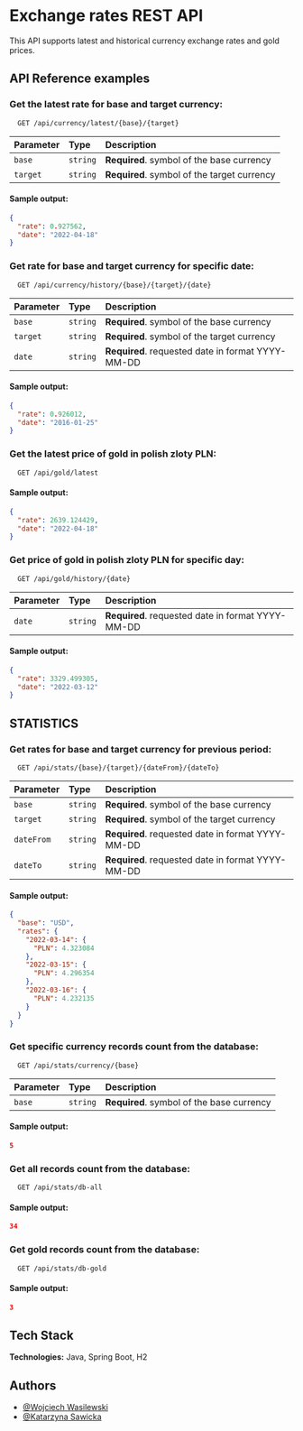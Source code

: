 
# Exchange rates REST API

This API supports latest and historical currency exchange rates and gold prices.


## API Reference examples

### Get the latest rate for base and target currency:

```http
  GET /api/currency/latest/{base}/{target}
```

| Parameter | Type     | Description                                 |
|:----------|:---------|:--------------------------------------------|
| `base`    | `string` | **Required**. symbol of the base currency   |
| `target`  | `string` | **Required**. symbol of the target currency |

#### Sample output:
```json
{
  "rate": 0.927562,
  "date": "2022-04-18"
}
```


### Get rate for base and target currency for specific date:

```http
  GET /api/currency/history/{base}/{target}/{date}
```

| Parameter | Type     | Description                                       |
|:----------|:---------|:--------------------------------------------------|
| `base`    | `string` | **Required**. symbol of the base currency         |
| `target`  | `string` | **Required**. symbol of the target currency       |
| `date`    | `string` | **Required**. requested date in format YYYY-MM-DD |

#### Sample output:
```json
{
  "rate": 0.926012,
  "date": "2016-01-25"
}
```


### Get the latest price of gold in polish zloty PLN:

```http
  GET /api/gold/latest
```

#### Sample output:
```json
{
  "rate": 2639.124429,
  "date": "2022-04-18"
}
```


### Get price of gold in polish zloty PLN for specific day:

```http
  GET /api/gold/history/{date}
```

| Parameter | Type     | Description                                       |
|:----------|:---------|:--------------------------------------------------|
| `date`    | `string` | **Required**. requested date in format YYYY-MM-DD |

#### Sample output:
```json
{
  "rate": 3329.499305,
  "date": "2022-03-12"
}
```


## STATISTICS

### Get rates for base and target currency for previous period:

```http
  GET /api/stats/{base}/{target}/{dateFrom}/{dateTo}
```

| Parameter  | Type     | Description                                       |
|:-----------|:---------|:--------------------------------------------------|
| `base`     | `string` | **Required**. symbol of the base currency         |
| `target`   | `string` | **Required**. symbol of the target currency       |
| `dateFrom` | `string` | **Required**. requested date in format YYYY-MM-DD |
| `dateTo`   | `string` | **Required**. requested date in format YYYY-MM-DD |

#### Sample output:
```json
{
  "base": "USD",
  "rates": {
    "2022-03-14": {
      "PLN": 4.323084
    },
    "2022-03-15": {
      "PLN": 4.296354
    },
    "2022-03-16": {
      "PLN": 4.232135
    }
  }
}
```

### Get specific currency records count from the database: 

```http
  GET /api/stats/currency/{base}
```

| Parameter | Type     | Description                               |
|:----------|:---------|:------------------------------------------|
| `base`    | `string` | **Required**. symbol of the base currency |

#### Sample output:
```json
5
```

### Get all records count from the database:

```http
  GET /api/stats/db-all
```

#### Sample output:
```json
34
```

### Get gold records count from the database:

```http
  GET /api/stats/db-gold
```

#### Sample output:
```json
3
```


## Tech Stack

**Technologies:** Java, Spring Boot, H2




## Authors

- [@Wojciech Wasilewski](https://github.com/wwasilewski)
- [@Katarzyna Sawicka](https://github.com/muskLisek)

